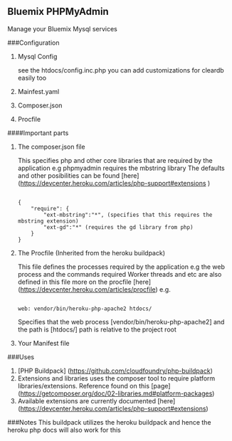 ## Bluemix PHPMyAdmin
Manage your Bluemix Mysql services


###Configuration 
1. Mysql Config

	see the htdocs/config.inc.php you can add customizations for cleardb easily too

2. Mainfest.yaml

3. Composer.json
4. Procfile 

####Important parts
1. The composer.json file 

	This specifies php and other core libraries that are required by the application  e.g phpmyadmin requires the mbstring library
	The defaults and other posibilities can be found [here] (https://devcenter.heroku.com/articles/php-support#extensions )

	```
	
	{
		"require": {
			"ext-mbstring":"*", (specifies that this requires the mbstring extension)
			"ext-gd":"*" (requires the gd library from php)
		}
	}

	```

2. The Procfile (Inherited from the heroku buildpack)

	This file defines the processes required by the application
	e.g the web process and the commands required
	Worker threads and etc are also defined in this file more on the procfile [here] (https://devcenter.heroku.com/articles/procfile)
	e.g.
	
	```
	
	web: vendor/bin/heroku-php-apache2 htdocs/

	```

	Specifies that the web process [vendor/bin/heroku-php-apache2] and the path is [htdocs/] path is relative to the project root

3. Your Manifest file


###Uses
1. [PHP Buildpack] (https://github.com/cloudfoundry/php-buildpack)
2. Extensions and libraries uses the composer tool to require platform libraries/extensions. Reference found on this [page] (https://getcomposer.org/doc/02-libraries.md#platform-packages)
3. Available extensions are currently documented [here] (https://devcenter.heroku.com/articles/php-support#extensions) 


###Notes
This buildpack utilizes the heroku buildpack and hence the heroku php docs will also work for this 




